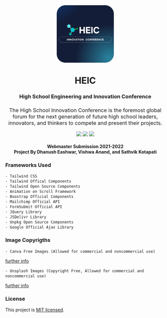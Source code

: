 <div align=center>
<img src="Readme Assets/rounded-logo.png" width="180" height="180" align=center>
</div>

<h1 align=center>HEIC</h1>
<h3 align=center>High School Engineering and Innovation Conference</h3>
<h3 align=center style="font-weight: normal;">The High School Innovation Conference is the foremost global forum for the next generation of future high school leaders, innovators, and thinkers to compete and present their projects.</h3>


<p align=center>
<a href="https://github.com/dhanushe/HEIC/blob/main/LICENSE"><img src="http://img.shields.io/badge/license-MIT-lightgrey.svg?style=flat"></a>
<a><img src="https://img.shields.io/badge/tailwind-2.0+-fe562e"></a>
<a><img src="https://img.shields.io/badge/bootstrap-5.0-fe562e"></a>
</p>

<h4 align=center>Webmaster Submission 2021-2022 <br> Project By Dhanush Eashwar, Vishwa Anand, and Sathvik Kotapati </h4>

### Frameworks Used
```
- Tailwind CSS
- Tailwind Offical Components
- Tailwind Open Source Components
- Animation on Scroll Framework
- Boostrap Official Components
- Mailchimp Official API
- FormSubmit Official API 
- JQuery Library
- JSDelivr Library
- Unpkg Open Source Components
- Google Official Ajax Library
```

### Image Copyrigths
```
- Canva Free Images (Allowed for commercial and noncommercial use)
```
<a href="https://www.canva.com/policies/free-media-license-agreement-2022-01-03/" target="_blank">further info</a>
```
- Unsplash Images (Copyright Free, Allowed for commercial and noncommercial use)
```
<a href="https://unsplash.com/license" target="_blank">further info</a>

### License
This project is <a href="https://opensource.org/licenses/MIT" target="_blank">MIT licensed</a>.
